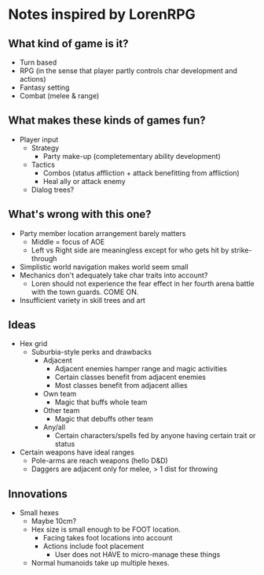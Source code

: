 # Notes inspired by LorenRPG

## What kind of game is it?

* Turn based
* RPG (in the sense that player partly controls char development and actions)
* Fantasy setting
* Combat (melee & range)

## What makes these kinds of games fun?

* Player input
  * Strategy
    * Party make-up (completementary ability development)
  * Tactics
    * Combos (status affliction + attack benefitting from affliction)
    * Heal ally or attack enemy
  * Dialog trees?

## What's wrong with this one?

* Party member location arrangement barely matters
  * Middle = focus of AOE
  * Left vs Right side are meaningless except for who gets hit by strike-through
* Simplistic world navigation makes world seem small
* Mechanics don't adequately take char traits into account?
  * Loren should not experience the fear effect in her fourth arena battle with the town guards. COME ON.
* Insufficient variety in skill trees and art

## Ideas

* Hex grid
  * Suburbia-style perks and drawbacks
    * Adjacent
      * Adjacent enemies hamper range and magic activities
      * Certain classes benefit from adjacent enemies
      * Most classes benefit from adjacent allies
    * Own team
      * Magic that buffs whole team
    * Other team
      * Magic that debuffs other team
    * Any/all
      * Certain characters/spells fed by anyone having certain trait or status
* Certain weapons have ideal ranges
  * Pole-arms are reach weapons (hello D&D)
  * Daggers are adjacent only for melee, > 1 dist for throwing

## Innovations

* Small hexes
  * Maybe 10cm?
  * Hex size is small enough to be FOOT location.
    * Facing takes foot locations into account
    * Actions include foot placement
      * User does not HAVE to micro-manage these things
  * Normal humanoids take up multiple hexes.
